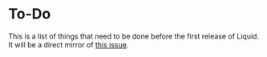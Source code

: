 # To-Do

This is a list of things that need to be done before the first release of Liquid. It will be a direct mirror of [this issue](https://github.com/colack/Liquid/issues/1).
